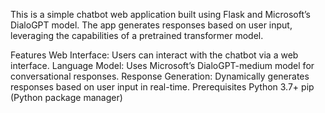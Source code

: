This is a simple chatbot web application built using Flask and Microsoft’s DialoGPT model. The app generates responses based on user input, leveraging the capabilities of a pretrained transformer model.

Features
Web Interface: Users can interact with the chatbot via a web interface.
Language Model: Uses Microsoft’s DialoGPT-medium model for conversational responses.
Response Generation: Dynamically generates responses based on user input in real-time.
Prerequisites
Python 3.7+
pip (Python package manager)
